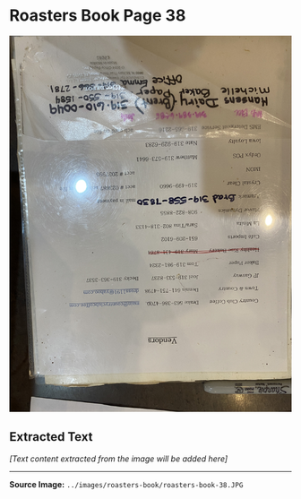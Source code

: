 # Roasters Book Page 38

![Roasters Book Page 38](../images/roasters-book/roasters-book-38.JPG)

## Extracted Text

*[Text content extracted from the image will be added here]*

---

**Source Image:** `../images/roasters-book/roasters-book-38.JPG`
